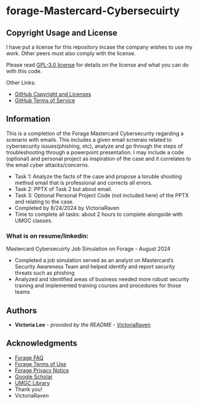 # forage-Mastercard-Cybersecuirty

## Copyright Usage and License

I have put a license for this repository incase the company wishes to use my work. Other peers must also comply with the license.

Please read [GPL-3.0 license](LICENSE.md) for details on the license and what you can do with this code.

Other Links:  
- [GitHub Copyright and Licenses](https://docs.github.com/en/repositories/managing-your-repositorys-settings-and-features/customizing-your-repository/licensing-a-repository)
- [GitHub Terms of Service](https://docs.github.com/en/site-policy/github-terms/github-terms-of-service)

## Information

This is a completion of the Forage Mastercard Cybersecurity regarding a scenario with emails. This includes a given email scneraio related to cybersecurity issues(phishing, etc), analyze and go through the steps of troubleshooting through a powerpoint presentation. I may include a code (optional) and personal project as inspiration of the case and it correlates to the email cyber attacks/concerns.
* Task 1: Analyze the facts of the case and propose a toruble shooting method email that is professional and corrects all errors.
* Task 2: PPTX of Task 2 but about email.
* Task 3: Optional Personal Project Code (not included here) of the PPTX and relating to the case.
* Completed by 8/24/2024 by VictoriaRaven
* Time to complete all tasks: about 2 hours to complete alongside with UMGC classes.

### What is on resume/linkedin:
Mastercard Cybersecuirty Job Simulation on Forage - August 2024
  * Completed a job simulation served as an analyst on Mastercard’s Security Awareness Team and helped identify and report
security threats such as phishing
  * Analyzed and identified areas of business needed more robust security training and implemented training courses and
procedures for those teams

## Authors

  - **Victoria Lee** - *provided by the README* -
    [VictoriaRaven](https://github.com/VictoriaRaven)

## Acknowledgments

- [Forage FAQ](https://www.theforage.com/faq)
- [Forage Terms of Use](https://www.theforage.com/terms)
- [Forage Privacy Notice](https://www.theforage.com/privacy)
- [Google Scholar](https://scholar.google.com/)
- [UMGC Library](https://libguides.umgc.edu/home)
 - Thank you!
 - VictoriaRaven


